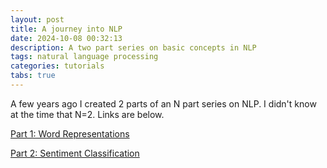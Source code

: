 ```yaml
---
layout: post
title: A journey into NLP
date: 2024-10-08 00:32:13
description: A two part series on basic concepts in NLP
tags: natural language processing
categories: tutorials
tabs: true
---
```


A few years ago I created 2 parts of an N part series on NLP. I didn't know at the time that N=2. Links are below.

[Part 1: Word Representations](</assets/html/JNLP 1 - Word Representations.html>)

[Part 2: Sentiment Classification](</assets/html/JNLP 2 - Sentiment Classification.html>)
